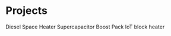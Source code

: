 <!-- TITLE: Home -->
<!-- SUBTITLE: Project Listing -->

# Projects
Diesel Space Heater
Supercapacitor Boost Pack
IoT block heater